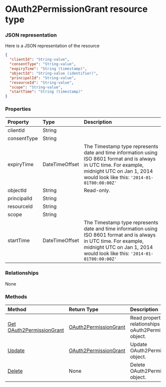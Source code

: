 # OAuth2PermissionGrant resource type



### JSON representation

Here is a JSON representation of the resource

<!-- {
  "blockType": "resource",
  "optionalProperties": [

  ],
  "@odata.type": "microsoft.graph.oauth2permissiongrant"
}-->

```json
{
  "clientId": "String-value",
  "consentType": "String-value",
  "expiryTime": "String (timestamp)",
  "objectId": "String-value (identifier)",
  "principalId": "String-value",
  "resourceId": "String-value",
  "scope": "String-value",
  "startTime": "String (timestamp)"
}

```
### Properties
| Property	   | Type	|Description|
|:---------------|:--------|:----------|
|clientId|String||
|consentType|String||
|expiryTime|DateTimeOffset|The Timestamp type represents date and time information using ISO 8601 format and is always in UTC time. For example, midnight UTC on Jan 1, 2014 would look like this: `'2014-01-01T00:00:00Z'`|
|objectId|String| Read-only.|
|principalId|String||
|resourceId|String||
|scope|String||
|startTime|DateTimeOffset|The Timestamp type represents date and time information using ISO 8601 format and is always in UTC time. For example, midnight UTC on Jan 1, 2014 would look like this: `'2014-01-01T00:00:00Z'`|

### Relationships
None


### Methods

| Method		   | Return Type	|Description|
|:---------------|:--------|:----------|
|[Get OAuth2PermissionGrant](../api/oauth2permissiongrant_get.md) | [OAuth2PermissionGrant](oauth2permissiongrant.md) |Read properties and relationships of oAuth2PermissionGrant object.|
|[Update](../api/oauth2permissiongrant_update.md) | [OAuth2PermissionGrant](oauth2permissiongrant.md)	|Update OAuth2PermissionGrant object. |
|[Delete](../api/oauth2permissiongrant_delete.md) | None |Delete OAuth2PermissionGrant object. |

<!-- uuid: 8fcb5dbc-d5aa-4681-8e31-b001d5168d79
2015-10-25 14:57:30 UTC -->
<!-- {
  "type": "#page.annotation",
  "description": "OAuth2PermissionGrant resource",
  "keywords": "",
  "section": "documentation",
  "tocPath": ""
}-->